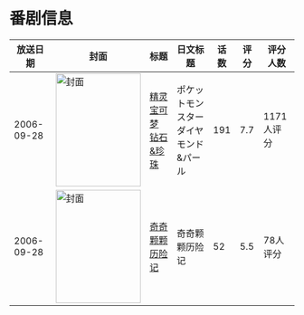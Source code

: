 # 番剧信息

|放送日期|封面|标题|日文标题|话数|评分|评分人数|
|---|---|---|---|---|---|---|
|2006-09-28|<img src="//lain.bgm.tv/pic/cover/c/9c/b9/3021_CUKiW.jpg" alt="封面" style="width:150px;height:200px;object-fit:cover;">|[精灵宝可梦 钻石&珍珠](https://bangumi.tv/subject/3021)|ポケットモンスター ダイヤモンド&パール|191|7.7|1171人评分|
|2006-09-28|<img src="//lain.bgm.tv/pic/cover/c/9a/c6/151721_2vdgZ.jpg" alt="封面" style="width:150px;height:200px;object-fit:cover;">|[奇奇颗颗历险记](https://bangumi.tv/subject/151721)|奇奇颗颗历险记|52|5.5|78人评分|
